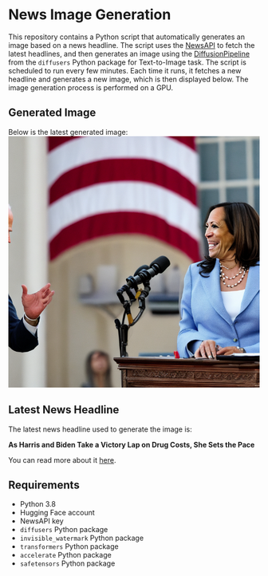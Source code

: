 # News Image Generation
This repository contains a Python script that automatically generates an image based on a news headline. The script uses the [NewsAPI](https://newsapi.org/) to fetch the latest headlines, and then generates an image using the [DiffusionPipeline](https://github.com/huggingface/diffusers) from the `diffusers` Python package for Text-to-Image task.
The script is scheduled to run every few minutes. Each time it runs, it fetches a new headline and generates a new image, which is then displayed below. The image generation process is performed on a GPU.

## Generated Image
Below is the latest generated image:
![Generated Image](image.png)

## Latest News Headline
The latest news headline used to generate the image is:

**As Harris and Biden Take a Victory Lap on Drug Costs, She Sets the Pace**

You can read more about it [here](https://news.google.com/rss/articles/CBMijgFBVV95cUxQbEM5SE9JeXNZZVZBM3lHdUJneS1XZXlzeFliM0R0Q1RBdUFjZTJWcUdVZzQ2cFVvLVpJMmZoNVNiTVVaaFMwR2RPOVlXeVRYNXdmZ0pXb0I3UFBKeHdqclU4TmFTYjNMeXUyYjZjZmk2OGpmejE3Qy15dkMxVzFpWGVSal9sWTNRU0tiNk9B?oc=5).

## Requirements
- Python 3.8
- Hugging Face account
- NewsAPI key
- `diffusers` Python package
- `invisible_watermark` Python package
- `transformers` Python package
- `accelerate` Python package
- `safetensors` Python package

